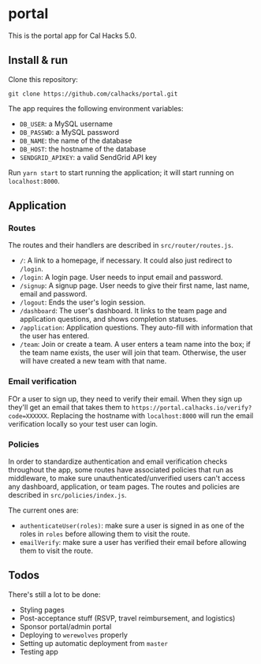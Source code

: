 # portal

This is the portal app for Cal Hacks 5.0.

## Install & run

Clone this repository:

`git clone https://github.com/calhacks/portal.git`

The app requires the following environment variables:

* `DB_USER`: a MySQL username
* `DB_PASSWD`: a MySQL password
* `DB_NAME`: the name of the database
* `DB_HOST`: the hostname of the database
* `SENDGRID_APIKEY`: a valid SendGrid API key

Run `yarn start` to start running the application; it will start running on `localhost:8000`.

## Application

### Routes

The routes and their handlers are described in `src/router/routes.js`.

* `/`: A link to a homepage, if necessary. It could also just redirect to `/login`.
* `/login`: A login page. User needs to input email and password.
* `/signup`: A signup page. User needs to give their first name, last name, email and password.
* `/logout`: Ends the user's login session.
* `/dashboard`: The user's dashboard. It links to the team page and application questions, and shows completion statuses.
* `/application`: Application questions. They auto-fill with information that the user has entered.
* `/team`: Join or create a team. A user enters a team name into the box; if the team name exists, the user will join that team. Otherwise, the user will have created a new team with that name.

### Email verification

FOr a user to sign up, they need to verify their email. When they sign up they'll get an email that takes them to `https://portal.calhacks.io/verify?code=XXXXXX`. Replacing the hostname with `localhost:8000` will run the email verification locally so your test user can login.

### Policies

In order to standardize authentication and email verification checks throughout the app, some routes have associated policies that run as middleware, to make sure unauthenticated/unverified users can't access any dashboard, application, or team pages. The routes and policies are described in `src/policies/index.js`.

The current ones are:

* `authenticateUser(roles)`: make sure a user is signed in as one of the roles in `roles` before allowing them to visit the route.
* `emailVerify`: make sure a user has verified their email before allowing them to visit the route.

## Todos

There's still a lot to be done:

* Styling pages
* Post-acceptance stuff (RSVP, travel reimbursement, and logistics)
* Sponsor portal/admin portal
* Deploying to `werewolves` properly
* Setting up automatic deployment from `master`
* Testing app
